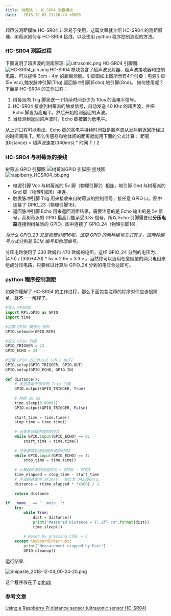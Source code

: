 ```yaml
---
title: 树莓派 + HC SR04 测距模块
date:   2018-12-03 21:26:43 +0800
---
```

超声波测距模块 HC-SR04 非常易于使用，这篇文章就介绍 HC-SR04 的测距原理、树莓派如何与 HC-SR04 接线，以及使用 python 程序控制测距的方法。

### HC-SR04 测距过程
下图说明了超声波的测距原理:
![ultrasonic.png](https://i.loli.net/2018/12/03/5c054a956fd67.png)
HC-SR04 引脚图:
![HC-SR04_pin.png](https://i.loli.net/2018/12/03/5c054aa6385ab.png)
HC-SR04 模块包含了超声波发射器、超声波接收器和控制电路，可以提供 3cm - 4m 的距离测量。引脚图如上图所示有4个引脚：电源引脚(5v Vcc),触发脉冲引脚(Trig),返回脉冲引脚(Echo),地引脚(Gnd)。 
如何使用呢？下面是 HC-SR04 的工作过程：
1. 树莓派向 Trig 脚发送一个持续时间至少为 10us 的高电平信号。
2. HC-SR04 接收到树莓派的触发信号，自动发送 40 Khz 的超声波，并把 Echo 脚置为高电平。然后开始检测返回的声波。
3. 当检测到返回的声波时，Echo 脚被置为低电平。

从上述过程可以看出，Echo 脚的高电平持续时间就是超声波从发射到返回所经过的时间间隔 T。那么传感器和物体间的距离就能用下面的公式计算：
			距离(Distance) = 超声波速度(340m/s) * 时间 T / 2

### HC-SR04 与树莓派的接线
树莓派 GPIO 引脚图
![树莓派GPIO 引脚图](https://pinout.xyz/resources/raspberry-pi-pinout.png)
接线图
![raspiberry_HCSR04_bb.png](https://i.loli.net/2018/12/03/5c054ab4c5960.png)

- 电源引脚 Vcc 与树莓派的 5v 脚（物理引脚2）相连，地引脚 Gnd 与树莓派的 Gnd 脚（物理引脚6）相连。  
- 触发脉冲引脚 Trig 用来接收来自树莓派的控制信号，接任意 GPIO 口。图中连接了 GPIO_23（物理引脚16)。  
- 返回脉冲引脚 Echo 用来返回测距结果，需要注意的是 Echo 输出的是 5v 信号，而树莓派的 GPIO 最高只能承受3.3v 信号，所以 Echo 引脚需要经**分压电路**连接到树莓派的 GPIO。图中连接了 GPIO_24（物理引脚18).

*为什么 GPIO_23 又是物理引脚16呢，这跟 GPIO 的两种编号方式有关，这两种编号方式分别是 BCM 编号和物理编号。*

分压电路使用了 330 欧姆和 470 欧姆的电阻，这样 GPIO_24 分到的电压为: (470) / (330+470) * 5v = 2.9v < 3.3 v 。当然你可以选用任意阻值的两只电阻来组成分压电路，只要经过计算后 GPIO_24 分到的电压合适即可。
### python 程序控制测距
如果你理解了 HC-SR04 的工作过程，那么下面包含注释的程序对你应该很简单，就不一一解释了。
```python
#导入 GPIO库
import RPi.GPIO as GPIO
import time
 
#设置 GPIO 模式为 BCM
GPIO.setmode(GPIO.BCM)
 
#定义 GPIO 引脚
GPIO_TRIGGER = 23
GPIO_ECHO = 24
 
#设置 GPIO 的工作方式 (IN / OUT)
GPIO.setup(GPIO_TRIGGER, GPIO.OUT)
GPIO.setup(GPIO_ECHO, GPIO.IN)
 
def distance():
    # 发送高电平信号到 Trig 引脚
    GPIO.output(GPIO_TRIGGER, True)
 
    # 持续 10 us 
    time.sleep(0.00001)
    GPIO.output(GPIO_TRIGGER, False)
 
    start_time = time.time()
    stop_time = time.time()
 
    # 记录发送超声波的时刻1
    while GPIO.input(GPIO_ECHO) == 0:
        start_time = time.time()
 
    # 记录接收到返回超声波的时刻2
    while GPIO.input(GPIO_ECHO) == 1:
        stop_time = time.time()
 
    # 计算超声波的往返时间 = 时刻2 - 时刻1
    time_elapsed = stop_time - start_time
    # 声波的速度为 343m/s， 转化为 34300cm/s。
    distance = (time_elapsed * 34300) / 2
 
    return distance
 
if __name__ == '__main__':
    try:
        while True:
            dist = distance()
            print("Measured Distance = {:.2f} cm".format(dist))
            time.sleep(1)
 
        # Reset by pressing CTRL + C
    except KeyboardInterrupt:
        print("Measurement stopped by User")
        GPIO.cleanup()

```
运行结果:

![Snipaste_2018-12-04_00-24-20.png](https://i.loli.net/2018/12/04/5c05597c85566.png)

这个程序放在了 [github](https://github.com/moenn/my_raspi/blob/master/ultrasonic_test.py)

### 参考文章
[Using a Raspberry Pi distance sensor (ultrasonic sensor HC-SR04)](https://tutorials-raspberrypi.com/raspberry-pi-ultrasonic-sensor-hc-sr04/)